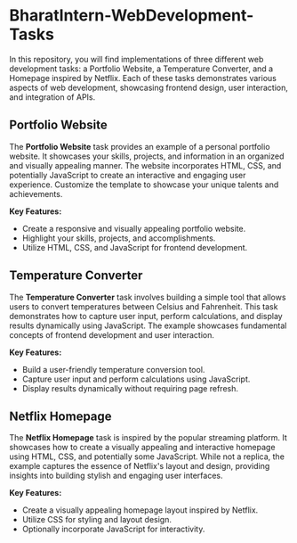# BharatIntern-WebDevelopment-Tasks

In this repository, you will find implementations of three different web development tasks: a Portfolio Website, a Temperature Converter, and a Homepage inspired by Netflix. Each of these tasks demonstrates various aspects of web development, showcasing frontend design, user interaction, and integration of APIs.

## Portfolio Website

The **Portfolio Website** task provides an example of a personal portfolio website. It showcases your skills, projects, and information in an organized and visually appealing manner. The website incorporates HTML, CSS, and potentially JavaScript to create an interactive and engaging user experience. Customize the template to showcase your unique talents and achievements.

**Key Features:**
- Create a responsive and visually appealing portfolio website.
- Highlight your skills, projects, and accomplishments.
- Utilize HTML, CSS, and JavaScript for frontend development.

## Temperature Converter

The **Temperature Converter** task involves building a simple tool that allows users to convert temperatures between Celsius and Fahrenheit. This task demonstrates how to capture user input, perform calculations, and display results dynamically using JavaScript. The example showcases fundamental concepts of frontend development and user interaction.

**Key Features:**
- Build a user-friendly temperature conversion tool.
- Capture user input and perform calculations using JavaScript.
- Display results dynamically without requiring page refresh.

## Netflix Homepage

The **Netflix Homepage** task is inspired by the popular streaming platform. It showcases how to create a visually appealing and interactive homepage using HTML, CSS, and potentially some JavaScript. While not a replica, the example captures the essence of Netflix's layout and design, providing insights into building stylish and engaging user interfaces.

**Key Features:**
- Create a visually appealing homepage layout inspired by Netflix.
- Utilize CSS for styling and layout design.
- Optionally incorporate JavaScript for interactivity.

